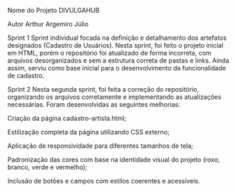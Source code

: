 Nome do Projeto
DIVULGAHUB

Autor
Arthur Argemiro Júlio

Sprint 1
Sprint individual focada na definição e detalhamento dos artefatos designados (Cadastro de Usuários).
Nesta sprint, foi feito o projeto inicial em HTML, porém o repositório foi atualizado de forma incorreta, com arquivos desorganizados e sem a estrutura correta de pastas e links.
Ainda assim, serviu como base inicial para o desenvolvimento da funcionalidade de cadastro.

Sprint 2
Nesta segunda sprint, foi feita a correção do repositório, organizando os arquivos corretamente e implementando as atualizações necessárias.
Foram desenvolvidas as seguintes melhorias:

Criação da página cadastro-artista.html;

Estilização completa da página utilizando CSS externo;

Aplicação de responsividade para diferentes tamanhos de tela;

Padronização das cores com base na identidade visual do projeto (roxo, branco, verde e vermelho);

Inclusão de botões e campos com estilos coerentes e acessíveis.